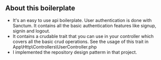 ## About this boilerplate

* It's an easy to use api boilerplate. User authentication is done with Sanctum. It contains all the basic authentication features like signup, signin and logout.
* It contains a crudable trait that you can use in your controller which covers all the basic crud operations. See the usage of this trait in App\Http\Controllers\UserController.php
* I implemented the repository design patterm in that project.

